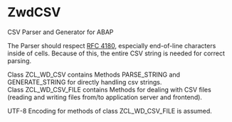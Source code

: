 # ZwdCSV
CSV Parser and Generator for ABAP

The Parser should respect [RFC 4180](https://tools.ietf.org/html/rfc4180), especially end-of-line characters inside of cells. Because of this, the entire CSV string is needed for correct parsing.

Class ZCL_WD_CSV contains Methods PARSE_STRING and GENERATE_STRING for directly handling csv strings.  
Class ZCL_WD_CSV_FILE contains Methods for dealing with CSV files (reading and writing files from/to application server and frontend).

UTF-8 Encoding for methods of class ZCL_WD_CSV_FILE is assumed. 
